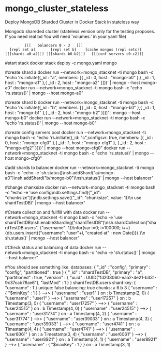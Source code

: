 # mongo_cluster_stateless
Deploy MongoDB Sharded Cluster in Docker Stack in stateless way

Mongodb shareded cluster
(stateless version only for the testing proposes. If you need real bd You will need 'volumes:' in your yaml file)

             [[[   balancers 0 - 3   ]]]
      [repl set a]       [repl set b]    [cache mongos (repl setc)]
    [[[shards a0-a2]]] [[[shards b0-b2]]]   [[[conf servers c0-c2]]]

#start stack
docker stack deploy -c mongo.yaml mongo

#create shard a
docker run --network=mongo_stacknet  -ti mongo  bash -c "echo 'rs.initiate({_id : \"a\", members: [{ _id : 0, host : \"mongo-a0\" },{ _id : 1, host : \"mongo-a1\" },{ _id : 2, host : \"mongo-a2\" }]})' | mongo --host mongo-a0"
docker run --network=mongo_stacknet  -ti mongo  bash -c "echo 'rs.status()' | mongo --host mongo-a0"

#create shard b
docker run --network=mongo_stacknet  -ti mongo  bash -c "echo 'rs.initiate({_id : \"b\", members: [{ _id : 0, host : \"mongo-b0\" },{ _id : 1, host : \"mongo-b1\" },{ _id : 2, host : \"mongo-b2\" }]})' | mongo --host mongo-b0"
docker run --network=mongo_stacknet  -ti mongo  bash -c "echo 'rs.status()' | mongo --host mongo-b0"

#create config servers pool
docker run --network=mongo_stacknet  -ti mongo  bash -c "echo 'rs.initiate({_id: \"c\",configsvr: true, members: [{ _id : 0, host : \"mongo-cfg0\" },{ _id : 1, host : \"mongo-cfg1\" }, { _id : 2, host : \"mongo-cfg2\" }]})' | mongo --host mongo-cfg0"
docker run --network=mongo_stacknet  -ti mongo  bash -c "echo 'rs.status()' | mongo --host mongo-cfg0"

#add shards to balancer
docker run --network=mongo_stacknet  -ti mongo  bash -c "echo -e 'sh.status()\nsh.addShard(\"a/mongo-a0\")\nsh.addShard(\"b/mongo-b0\")\nsh.status()' | mongo --host balancer"

#change chanksize
docker run --network=mongo_stacknet  -ti mongo  bash -c "echo -e 'use config\ndb.settings.find({\"_id\": \"chunksize\"})\ndb.settings.save({\"_id\": \"chunksize\", value: 1})\n use shardTestDB)' | mongo --host balancer"

#Create collection and fullfill with data
docker run --network=mongo_stacknet  -ti mongo  bash -c "echo -e 'use shardTestDB\nsh.enableSharding(\"shardTestDB\")\nsh.shardCollection(\"shardTestDB.users\", {\"username\": 1})\nfor(var i=0; i<100000; i++){db.users.insert({\"username\": \"user\"+i, \"created at\" : new    Date()}) }\n sh.status()' | mongo --host balancer"

#Check status and balancing of data
docker run --network=mongo_stacknet  -ti mongo  bash -c "echo -e 'sh.status()' | mongo --host balancer"

#You should see something like:
 databases:
        {  "_id" : "config",  "primary" : "config",  "partitioned" : true }
        {  "_id" : "shardTestDB",  "primary" : "a",  "partitioned" : true,  "version" : {  "uuid" : UUID("fd203060-eaa2-4e21-b331-9c37cab78ae6"),  "lastMod" : 1 } }
                shardTestDB.users
                        shard key: { "username" : 1 }
                        unique: false
                        balancing: true
                        chunks:
                                a	6
                                b	3
                        { "username" : { "$minKey" : 1 } } -->> { "username" : "user1" } on : b Timestamp(2, 0) 
                        { "username" : "user1" } -->> { "username" : "user17257" } on : b Timestamp(3, 0) 
                        { "username" : "user17257" } -->> { "username" : "user24515" } on : b Timestamp(4, 0) 
                        { "username" : "user24515" } -->> { "username" : "user31774" } on : a Timestamp(4, 2) 
                        { "username" : "user31774" } -->> { "username" : "user39033" } on : a Timestamp(4, 3) 
                        { "username" : "user39033" } -->> { "username" : "user4741" } on : a Timestamp(4, 4) 
                        { "username" : "user4741" } -->> { "username" : "user6061" } on : a Timestamp(3, 4) 
                        { "username" : "user6061" } -->> { "username" : "user8921" } on : a Timestamp(4, 1) 
                        { "username" : "user8921" } -->> { "username" : { "$maxKey" : 1 } } on : a Timestamp(3, 1) 

